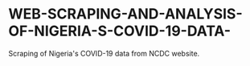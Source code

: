 # WEB-SCRAPING-AND-ANALYSIS-OF-NIGERIA-S-COVID-19-DATA-
Scraping of Nigeria's COVID-19 data from NCDC website.
